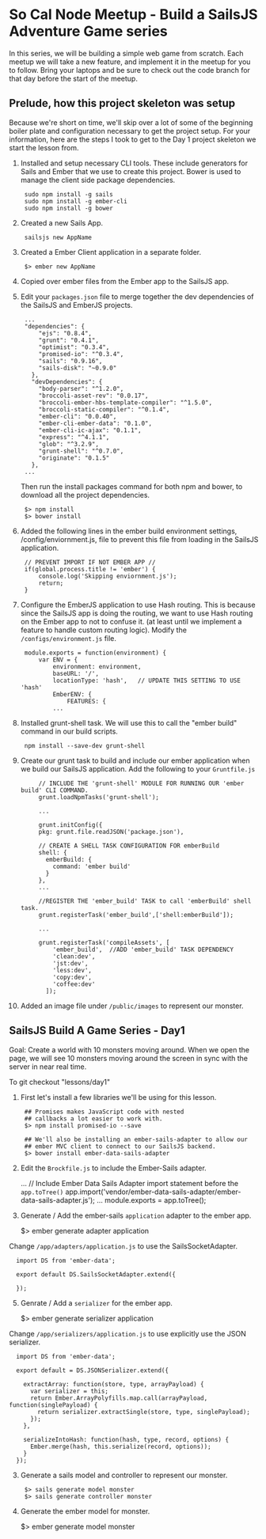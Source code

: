So Cal Node Meetup - Build a SailsJS Adventure Game series
====================

In this series, we will be building a simple web game from scratch.  Each meetup we will take a new feature, and implement it in the meetup for you to follow.  Bring your laptops and be sure to check out the code branch for that day before the start of the meetup.


Prelude, how this project skeleton was setup
---------------------------------------------
Because we're short on time, we'll skip over a lot of some of the beginning boiler plate and configuration necessary to get the project setup.  For your information, here are the steps I took to get to the Day 1 project skeleton we start the lesson from.

1. Installed and setup necessary CLI tools.  These include generators for Sails and Ember that we use to create this project.  Bower is used to manage the client side package dependencies.

		sudo npm install -g sails
		sudo npm install -g ember-cli
		sudo npm install -g bower


2. Created a new Sails App.
	
		sailsjs new AppName


3. Created a Ember Client application in a separate folder.

		$> ember new AppName


4. Copied over ember files from the Ember app to the SailsJS app.

5. Edit your `packages.json` file to merge together the dev dependencies of the SailsJS and EmberJS projects.


		...
		"dependencies": {
		    "ejs": "0.8.4",
		    "grunt": "0.4.1",
		    "optimist": "0.3.4",
		    "promised-io": "^0.3.4",
		    "sails": "0.9.16",
		    "sails-disk": "~0.9.0"
		  },
		  "devDependencies": {
		    "body-parser": "^1.2.0",
		    "broccoli-asset-rev": "0.0.17",
		    "broccoli-ember-hbs-template-compiler": "^1.5.0",
		    "broccoli-static-compiler": "^0.1.4",
		    "ember-cli": "0.0.40",
		    "ember-cli-ember-data": "0.1.0",
		    "ember-cli-ic-ajax": "0.1.1",
		    "express": "^4.1.1",
		    "glob": "^3.2.9",
		    "grunt-shell": "^0.7.0",
		    "originate": "0.1.5"
		  },
		...



	Then run the install packages command for both npm and bower, to download all the project dependencies.

		$> npm install
		$> bower install


6. Added the following lines in the ember build environment settings, /config/enviornment.js, file to prevent this file from loading in the SailsJS application.

		// PREVENT IMPORT IF NOT EMBER APP //
		if(global.process.title != 'ember') {
  			console.log('Skipping enviornment.js');
  			return;
		}

7. Configure the EmberJS application to use Hash routing.  This is because since the SailsJS app is doing the routing, we want to use Hash routing on the Ember app to not to confuse it. (at least until we implement a feature to handle custom routing logic).  Modify the `/configs/environment.js` file.

		module.exports = function(environment) {
			var ENV = {
		    	environment: environment,
		    	baseURL: '/',
		    	locationType: 'hash',	// UPDATE THIS SETTING TO USE 'hash'
		    	EmberENV: {
		      		FEATURES: {
		      	...


8. Installed grunt-shell task.  We will use this to call the "ember build" command in our build scripts.

		npm install --save-dev grunt-shell

9. Create our grunt task to build and include our ember application when we build our SailsJS application. Add the following to your `Gruntfile.js`

			// INCLUDE THE 'grunt-shell' MODULE FOR RUNNING OUR 'ember build' CLI COMMAND.
		   	grunt.loadNpmTasks('grunt-shell');

		   	...

			grunt.initConfig({
		    pkg: grunt.file.readJSON('package.json'),

		    // CREATE A SHELL TASK CONFIGURATION FOR emberBuild
		    shell: {
		      emberBuild: {
		        command: 'ember build'
		      }
		    },
		    ...

		   	//REGISTER THE 'ember_build' TASK to call 'emberBuild' shell task.
		    grunt.registerTask('ember_build',['shell:emberBuild']);	

		    ...

		    grunt.registerTask('compileAssets', [
			    'ember_build',	//ADD 'ember_build' TASK DEPENDENCY
			    'clean:dev',
			    'jst:dev',
			    'less:dev',
			    'copy:dev',    
			    'coffee:dev'
			  ]);

10. Added an image file under `/public/images` to represent our monster.


SailsJS Build A Game Series - Day1
----------------------------------

Goal: Create a world with 10 monsters moving around.  When we open the page, we will see 10 monsters moving around the screen in sync with the server in near real time.

To git checkout "lessons/day1"

1. First let's install a few libraries we'll be using for this lesson.

		## Promises makes JavaScript code with nested 
		## callbacks a lot easier to work with.
		$> npm install promised-io --save

		## We'll also be installing an ember-sails-adapter to allow our 
		## ember MVC client to connect to our SailsJS backend.
		$> bower install ember-data-sails-adapter	


2. Edit the `Brockfile.js` to include the Ember-Sails adapter.

      ...
      // Include Ember Data Sails Adapter import statement before the `app.toTree()`
      app.import('vendor/ember-data-sails-adapter/ember-data-sails-adapter.js');
      ...
      module.exports = app.toTree();
      

4. Generate / Add the ember-sails `application` adapter to the ember app.

      $> ember generate adapter application

  Change `/app/adapters/application.js` to use the SailsSocketAdapter.

      import DS from 'ember-data';

      export default DS.SailsSocketAdapter.extend({

      });



5. Genrate / Add a `serializer` for the ember app.

      $> ember generate serializer application

  Change `/app/serializers/application.js` to use explicitly use the JSON serializer.

      import DS from 'ember-data';

      export default = DS.JSONSerializer.extend({

        extractArray: function(store, type, arrayPayload) {
          var serializer = this;
          return Ember.ArrayPolyfills.map.call(arrayPayload, function(singlePayload) {
            return serializer.extractSingle(store, type, singlePayload);
          });
        },

        serializeIntoHash: function(hash, type, record, options) {
          Ember.merge(hash, this.serialize(record, options));
        }
      });


3. Generate a sails model and controller to represent our monster.

		$> sails generate model monster
		$> sails generate controller monster




4. Generate the ember model for monster.

    $> ember generate model monster



